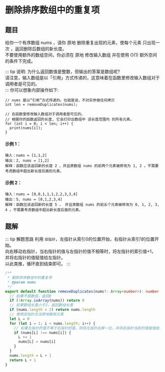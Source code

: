 # 删除排序数组中的重复项

## 题目
给你一个有序数组 nums ，请你 原地 删除重复出现的元素，使每个元素 只出现一次 ，返回删除后数组的新长度。<br>
不要使用额外的数组空间，你必须在 原地 修改输入数组 并在使用 O(1) 额外空间的条件下完成。

::: tip 说明:
为什么返回数值是整数，但输出的答案是数组呢?<br>
请注意，输入数组是以「引用」方式传递的，这意味着在函数里修改输入数组对于调用者是可见的。<br>
:::
你可以想象内部操作如下:
```
// nums 是以“引用”方式传递的。也就是说，不对实参做任何拷贝
int len = removeDuplicates(nums);

// 在函数里修改输入数组对于调用者是可见的。
// 根据你的函数返回的长度, 它会打印出数组中 该长度范围内 的所有元素。
for (int i = 0; i < len; i++) {
  print(nums[i]);
}
```

#### 示例 1：
```
输入：nums = [1,1,2]
输出：2, nums = [1,2]
解释：函数应该返回新的长度 2 ，并且原数组 nums 的前两个元素被修改为 1, 2 。不需要考虑数组中超出新长度后面的元素。
```

#### 示例 2：
```
输入：nums = [0,0,1,1,1,2,2,3,3,4]
输出：5, nums = [0,1,2,3,4]
解释：函数应该返回新的长度 5 ， 并且原数组 nums 的前五个元素被修改为 0, 1, 2, 3, 4 。不需要考虑数组中超出新长度后面的元素。
```

## 题解
::: tip 解题思路
利用 `双指针`，左指针从索引0的位置开始，右指针从索引1的位置开始。<br>
向右移动右指针，当右指针的值与左指针的值不相等时，将左指针的索引值+1，并将右指针的值赋值给左指针。<br>
以此类推，循环直到结束即可。
:::

```ts
/**
 * 删除排序数组中的重复项
 * @param nums
 */
export default function removeDuplicates(nums?: Array<number>): number {
  // 如果不是数组，返回0
  if (!Array.isArray(nums)) return 0
  // 如果数组长度小于2，返回数组长度
  if (nums.length < 2) return nums.length
  // 使用双指针方法原地删除元素
  let L = 0
  for (let i = 1; i < nums.length; i++) {
    // 如果左指针的值不等于右指针的值，则将左指针右移一位，并将右指针当前的值赋值给左指针的值
    if (nums[L] !== nums[i]) {
      L += 1
      nums[L] = nums[i]
    }
  }
  nums.length = L + 1
  return L + 1
}

```
